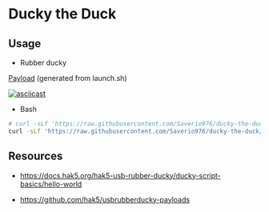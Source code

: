 # Ducky the Duck

## Usage

- Rubber ducky

[Payload](https://raw.githubusercontent.com/Saverio976/ducky-the-duck/main/launch.txt) (generated from launch.sh)

[![asciicast](https://asciinema.org/a/598625.svg)](https://asciinema.org/a/598625)

- Bash

```bash
# curl -sLf 'https://raw.githubusercontent.com/Saverio976/ducky-the-duck/main/launch.sh' | "$(readlink /proc/$$/exe)"
curl -sLf 'https://raw.githubusercontent.com/Saverio976/ducky-the-duck/main/launch.sh' | bash
```

## Resources

- https://docs.hak5.org/hak5-usb-rubber-ducky/ducky-script-basics/hello-world

- https://github.com/hak5/usbrubberducky-payloads
